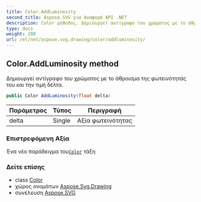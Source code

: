```yaml
---
title: Color.AddLuminosity
second_title: Aspose.SVG για Αναφορά API .NET
description: Color μέθοδος. Δημιουργεί αντίγραφο του χρώματος με το άθροισμα της φωτεινότητάς του και την τιμή δέλτα.
type: docs
weight: 280
url: /el/net/aspose.svg.drawing/color/addluminosity/
---
```

## Color.AddLuminosity method

Δημιουργεί αντίγραφο του χρώματος με το άθροισμα της φωτεινότητάς του και την τιμή δέλτα.

```csharp
public Color AddLuminosity(float delta)
```

| Παράμετρος | Τύπος | Περιγραφή |
| --- | --- | --- |
| delta | Single | Αξία φωτεινότητας |

### Επιστρεφόμενη Αξία

Ένα νέο παράδειγμα του[`Color`](../) τάξη

### Δείτε επίσης

* class [Color](../)
* χώρος ονομάτων [Aspose.Svg.Drawing](../../color/)
* συνέλευση [Aspose.SVG](../../../)


